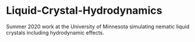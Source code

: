 # Liquid-Crystal-Hydrodynamics
Summer 2020 work at the University of Minnesota simulating nematic liquid crystals including hydrodynamic effects.
